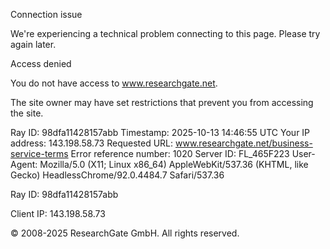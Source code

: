 Connection issue

We're experiencing a technical problem connecting to this page. Please try again later.

Access denied

You do not have access to www.researchgate.net.

The site owner may have set restrictions that prevent you from accessing the site.

Ray ID: 98dfa11428157abb
Timestamp: 2025-10-13 14:46:55 UTC
Your IP address: 143.198.58.73
Requested URL: www.researchgate.net/business-service-terms
Error reference number: 1020
Server ID: FL_465F223
User-Agent: Mozilla/5.0 (X11; Linux x86_64) AppleWebKit/537.36 (KHTML, like Gecko) HeadlessChrome/92.0.4484.7 Safari/537.36

Ray ID: 98dfa11428157abb

Client IP: 143.198.58.73

© 2008-2025 ResearchGate GmbH. All rights reserved.